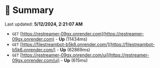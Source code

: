 # 📖 Summary
Last updated: **5/12/2024, 2:21:07 AM**

- `GET` [https://restreamer-09gx.onrender.com](https://restreamer-09gx.onrender.com) - **Up** (11434ms)
- `GET` [https://filestreambot-b5k6.onrender.com/](https://filestreambot-b5k6.onrender.com/) - **Up** (62869ms)
- `GET` [https://restreamer-09gx.onrender.com/ui](https://restreamer-09gx.onrender.com/ui) - **Up** (615ms)
